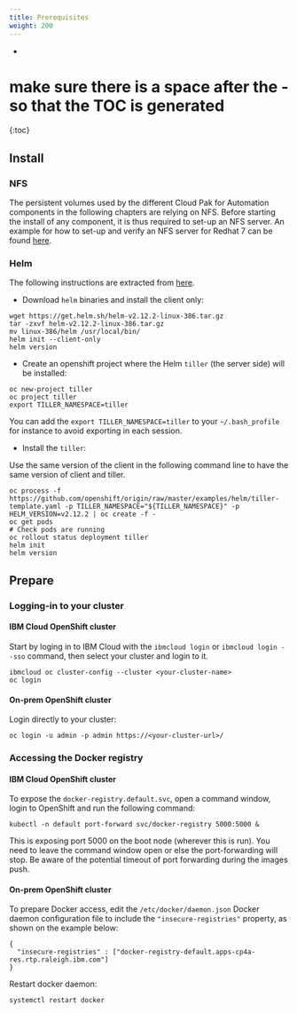 ```yaml
---
title: Prerequisites
weight: 200
---
```

- 
# make sure there is a space after the - so that the TOC is generated
{:toc}

## Install

### NFS
The persistent volumes used by the different Cloud Pak for Automation components in the following chapters are relying on NFS. Before starting the install of any component, it is thus required to set-up an NFS server. An example for how to set-up and verify an NFS server for Redhat 7 can be found [here](https://linuxconfig.org/quick-nfs-server-configuration-on-redhat-7-linux).

### Helm

The following instructions are extracted from [here](https://blog.openshift.com/getting-started-helm-openshift/).

- Download `helm` binaries and install the client only:
```
wget https://get.helm.sh/helm-v2.12.2-linux-386.tar.gz
tar -zxvf helm-v2.12.2-linux-386.tar.gz
mv linux-386/helm /usr/local/bin/
helm init --client-only
helm version
```

- Create an openshift project where the Helm `tiller` (the server side) will be installed:
```
oc new-project tiller
oc project tiller
export TILLER_NAMESPACE=tiller
```
You can add the `export TILLER_NAMESPACE=tiller` to your `~/.bash_profile` for instance to avoid exporting in each session.

- Install the `tiller`:

Use the same version of the client in the following command line to have the same version of client and tiller.
```
oc process -f https://github.com/openshift/origin/raw/master/examples/helm/tiller-template.yaml -p TILLER_NAMESPACE="${TILLER_NAMESPACE}" -p HELM_VERSION=v2.12.2 | oc create -f -
oc get pods
# Check pods are running
oc rollout status deployment tiller
helm init
helm version
```

## Prepare

### Logging-in to your cluster

#### IBM Cloud OpenShift cluster
Start by loging in to IBM Cloud with the `ibmcloud login` or `ibmcloud login --sso` command, then select your cluster and login to it.
```
ibmcloud oc cluster-config --cluster <your-cluster-name>
oc login 
```

#### On-prem OpenShift cluster
Login directly to your cluster:
```
oc login -u admin -p admin https://<your-cluster-url>/
```

### Accessing the Docker registry

#### IBM Cloud OpenShift cluster
To expose the `docker-registry.default.svc`, open a command window, login to OpenShift and run the following command:
```
kubectl -n default port-forward svc/docker-registry 5000:5000 &
```
This is exposing port 5000 on the boot node (wherever this is run). You need to leave the command window open or else the port-forwarding will stop. Be aware of the potential timeout of port forwarding during the images push.

#### On-prem OpenShift cluster
To prepare Docker access, edit the `/etc/docker/daemon.json` Docker daemon configuration file to include the `"insecure-registries"` property, as shown on the example below:
``` 
{
  "insecure-registries" : ["docker-registry-default.apps-cp4a-res.rtp.raleigh.ibm.com"]
}
```
Restart docker daemon:
```
systemctl restart docker
```

